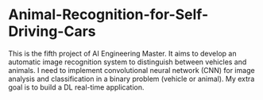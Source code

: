 # Animal-Recognition-for-Self-Driving-Cars
This is the fifth project of AI Engineering Master. It aims to develop an automatic image recognition system to distinguish between vehicles and animals. I need to implement convolutional neural network (CNN) for image analysis and classification in a binary problem (vehicle or animal).  My extra goal is to build a DL real-time application.
